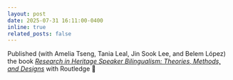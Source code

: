 ```yaml
---
layout: post
date: 2025-07-31 16:11:00-0400
inline: true
related_posts: false
---
```


Published (with Amelia Tseng, Tania Leal, Jin Sook Lee, and Belem López) the book <a href="https://doi.org/10.4324/9781003352495" target="_blank"><i>Research in Heritage Speaker Bilingualism: Theories, Methods, and Designs</i></a> with Routledge 📘
